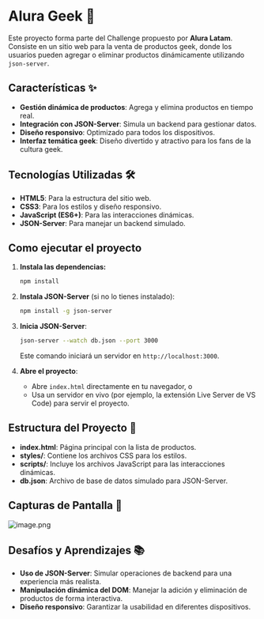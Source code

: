 # Alura Geek 🛒

Este proyecto forma parte del Challenge propuesto por **Alura Latam**. Consiste en un sitio web para la venta de productos geek, donde los usuarios pueden agregar o eliminar productos dinámicamente utilizando `json-server`.

## Características ✨

- **Gestión dinámica de productos**: Agrega y elimina productos en tiempo real.
- **Integración con JSON-Server**: Simula un backend para gestionar datos.
- **Diseño responsivo**: Optimizado para todos los dispositivos.
- **Interfaz temática geek**: Diseño divertido y atractivo para los fans de la cultura geek.

## Tecnologías Utilizadas 🛠️

- **HTML5**: Para la estructura del sitio web.
- **CSS3**: Para los estilos y diseño responsivo.
- **JavaScript (ES6+)**: Para las interacciones dinámicas.
- **JSON-Server**: Para manejar un backend simulado.

## Como ejecutar el proyecto

1. **Instala las dependencias:**
    
    ```bash
    npm install
    ```
    
2. **Instala JSON-Server** (si no lo tienes instalado):
    
    ```bash
    npm install -g json-server
    ```
    
3. **Inicia JSON-Server**:
    
    ```bash
    json-server --watch db.json --port 3000
    ```
    
    Este comando iniciará un servidor en `http://localhost:3000`.
    
4. **Abre el proyecto**:
    - Abre `index.html` directamente en tu navegador, o
    - Usa un servidor en vivo (por ejemplo, la extensión Live Server de VS Code) para servir el proyecto.

## Estructura del Proyecto 📂

- **index.html**: Página principal con la lista de productos.
- **styles/**: Contiene los archivos CSS para los estilos.
- **scripts/**: Incluye los archivos JavaScript para las interacciones dinámicas.
- **db.json**: Archivo de base de datos simulado para JSON-Server.

## Capturas de Pantalla 📸

![image.png](https://prod-files-secure.s3.us-west-2.amazonaws.com/1a80c062-6e0f-4918-9d40-4d719232d891/534c7eb2-62a2-4bdf-b4dc-7f7febaa2c0a/image.png)

## Desafíos y Aprendizajes 📚

- **Uso de JSON-Server**: Simular operaciones de backend para una experiencia más realista.
- **Manipulación dinámica del DOM**: Manejar la adición y eliminación de productos de forma interactiva.
- **Diseño responsivo**: Garantizar la usabilidad en diferentes dispositivos.